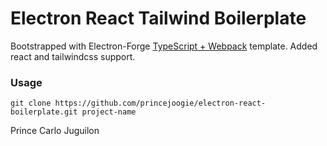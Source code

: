# Electron React Tailwind Boilerplate

Bootstrapped with Electron-Forge [TypeScript + Webpack](https://www.electronforge.io/templates/typescript-+-webpack-template) template. Added react and tailwindcss support.

### Usage

`git clone https://github.com/princejoogie/electron-react-boilerplate.git project-name`

Prince Carlo Juguilon

